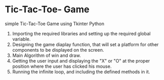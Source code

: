 # Tic-Tac-Toe- Game
simple Tic-Tac-Toe Game using Tkinter Python
1. Importing the required libraries and setting up the required global variable.
2. Designing the game diaplay function, that will set a platform for other components to be displayed on the screen.
3. Main Algorithm of win and draw.
4. Getting the user input and displaying the "X" or "O" at the proper position where the user has clicked his mouse.
5. Running the infinite loop, and including the defined methods in it.
